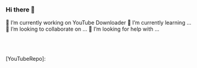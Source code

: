 ### Hi there 👋




 🔭 I’m currently working on YouTube Downloader
 🌱 I’m currently learning ...
 👯 I’m looking to collaborate on ...
 🤔 I’m looking for help with ...

<br/>
<br/>

[YouTubeRepo]:
